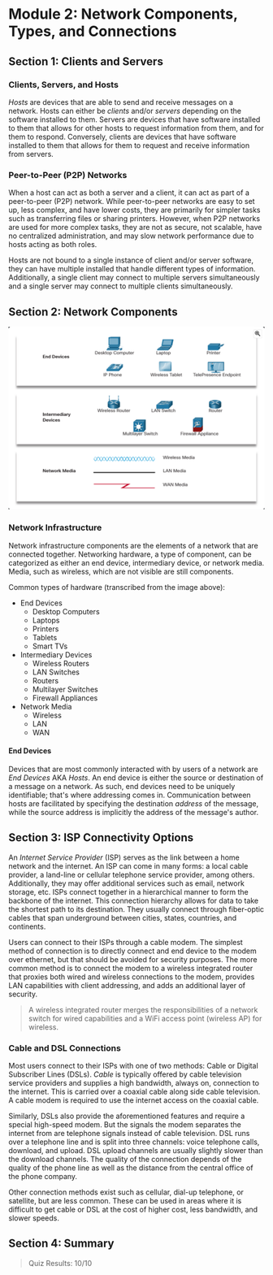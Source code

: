 # Module 2: Network Components, Types, and Connections

## Section 1: Clients and Servers

### Clients, Servers, and Hosts

_Hosts_ are devices that are able to send and receive messages on a network.
Hosts can either be _clients_ and/or _servers_ depending on the software installed to them.
Servers are devices that have software installed to them that allows for other hosts to request
information from them, and for them to respond. Conversely, clients are devices that have software
installed to them that allows for them to request and receive information from servers.

### Peer-to-Peer (P2P) Networks

When a host can act as both a server and a client, it can act as part of a peer-to-peer (P2P)
network. While peer-to-peer networks are easy to set up, less complex, and have lower costs,
they are primarily for simpler tasks such as transferring files or sharing printers. However,
when P2P networks are used for more complex tasks, they are not as secure, not scalable, have
no centralized administration, and may slow network performance due to hosts acting as both
roles.

Hosts are not bound to a single instance of client and/or server software, they can have multiple
installed that handle different types of information. Additionally, a single client may connect
to multiple servers simultaneously and a single server may connect to multiple clients 
simultaneously.

## Section 2: Network Components

![Network Infrastructure Symbols](assets/Network_Infrastructure.png)

### Network Infrastructure

Network infrastructure components are the elements of a network that are connected together.
Networking hardware, a type of component, can be categorized as either an end device, intermediary 
device, or network media. Media, such as wireless, which are not visible are still components.

Common types of hardware (transcribed from the image above):
- End Devices
  - Desktop Computers
  - Laptops
  - Printers
  - Tablets
  - Smart TVs
- Intermediary Devices
  - Wireless Routers
  - LAN Switches
  - Routers
  - Multilayer Switches
  - Firewall Appliances
- Network Media
  - Wireless
  - LAN
  - WAN

#### End Devices

Devices that are most commonly interacted with by users of a network are _End Devices_ AKA _Hosts_.
An end device is either the source or destination of a message on a network. As such, end devices
need to be uniquely identifiable; that's where addressing comes in. Communication between hosts
are facilitated by specifying the destination _address_ of the message, while the source address
is implicitly the address of the message's author.

## Section 3: ISP Connectivity Options

An _Internet Service Provider_ (ISP) serves as the link between a home network and the internet.
An ISP can come in many forms: a local cable provider, a land-line or cellular telephone service 
provider, among others. Additionally, they may offer additional services such as email, network 
storage, etc. ISPs connect together in a hierarchical manner to form the backbone of the internet. 
This connection hierarchy allows for data to take the shortest path to its destination. They 
usually connect through fiber-optic cables that span underground between cities, states, 
countries, and continents.

Users can connect to their ISPs through a cable modem. The simplest method of connection is to
directly connect and end device to the modem over ethernet, but that should be avoided for
security purposes. The more common method is to connect the modem to a wireless integrated
router that proxies both wired and wireless connections to the modem, provides LAN capabilities
with client addressing, and adds an additional layer of security.

> A wireless integrated router merges the responsibilities of a network switch for wired
> capabilities and a WiFi access point (wireless AP) for wireless. 

### Cable and DSL Connections

Most users connect to their ISPs with one of two methods: Cable or Digital Subscriber Lines (DSLs).
_Cable_ is typically offered by cable television service providers and supplies a high bandwidth,
always on, connection to the internet. This is carried over a coaxial cable along side cable 
television. A cable modem is required to use the internet access on the coaxial cable. 

Similarly, DSLs also provide the aforementioned features and require a special high-speed modem. 
But the signals the modem separates the internet from are telephone signals instead of cable 
television. DSL runs over a telephone line and is split into three channels: voice telephone 
calls, download, and upload. DSL upload channels are usually slightly slower than the download 
channels. The quality of the connection depends of the quality of the phone line as well as the 
distance from the central office of the phone company.

Other connection methods exist such as cellular, dial-up telephone, or satellite, but are less 
common. These can be used in areas where it is difficult to get cable or DSL at the cost of higher 
cost, less bandwidth, and slower speeds.

## Section 4: Summary

> Quiz Results: 10/10